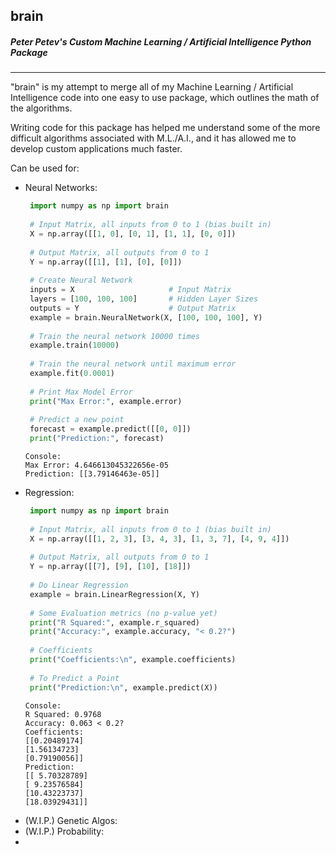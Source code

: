 
## brain  
  
##### Peter Petev's Custom Machine Learning / Artificial Intelligence Python Package  
***  
"brain" is my attempt to merge all of my Machine Learning / Artificial Intelligence code into one easy to use package, which outlines the math of the algorithms.  
  
Writing code for this package has helped me understand some of the more difficult algorithms associated with M.L./A.I., and it has allowed me to develop custom applications much faster.  
  
Can be used for:  
* Neural Networks:  
    ```python  
	 import numpy as np import brain
	 
	 # Input Matrix, all inputs from 0 to 1 (bias built in)
	 X = np.array([[1, 0], [0, 1], [1, 1], [0, 0]])
	 
	 # Output Matrix, all outputs from 0 to 1
	 Y = np.array([[1], [1], [0], [0]])
	 
	 # Create Neural Network
	 inputs = X                     # Input Matrix
	 layers = [100, 100, 100]       # Hidden Layer Sizes
	 outputs = Y                    # Output Matrix
	 example = brain.NeuralNetwork(X, [100, 100, 100], Y)
	 
	 # Train the neural network 10000 times
	 example.train(10000)
	 
	 # Train the neural network until maximum error
	 example.fit(0.0001)
	 
	 # Print Max Model Error
	 print("Max Error:", example.error)
	 
	 # Predict a new point
	 forecast = example.predict([[0, 0]])
	 print("Prediction:", forecast)  
	 ```
	 ```
	 Console:
	 Max Error: 4.646613045322656e-05
	 Prediction: [[3.79146463e-05]]
	 ```
* Regression:  
	```python  
	 import numpy as np import brain
	 
	 # Input Matrix, all inputs from 0 to 1 (bias built in)
	 X = np.array([[1, 2, 3], [3, 4, 3], [1, 3, 7], [4, 9, 4]])
	 
	 # Output Matrix, all outputs from 0 to 1
	 Y = np.array([[7], [9], [10], [18]])
	 
	 # Do Linear Regression
	 example = brain.LinearRegression(X, Y)
	 
	 # Some Evaluation metrics (no p-value yet)
	 print("R Squared:", example.r_squared)
	 print("Accuracy:", example.accuracy, "< 0.2?")
	 
	 # Coefficients
	 print("Coefficients:\n", example.coefficients)  
	 
     # To Predict a Point
     print("Prediction:\n", example.predict(X))
     ```
	```
	Console:
	R Squared: 0.9768
	Accuracy: 0.063 < 0.2?
	Coefficients:
	[[0.20489174]
	[1.56134723]
	[0.79190056]]
	Prediction:
	[[ 5.70328789]
	[ 9.23576584]
	[10.43223737]
	[18.03929431]]
	```
* (W.I.P.) Genetic Algos:  
* (W.I.P.) Probability:  
*